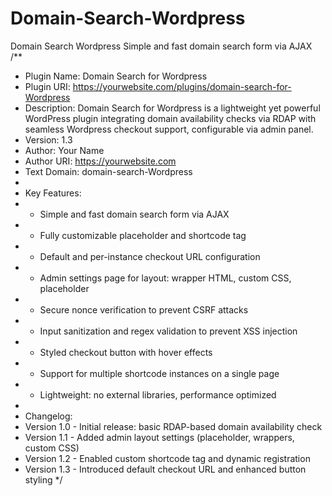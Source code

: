 # Domain-Search-Wordpress
Domain Search Wordpress Simple and fast domain search form via AJAX
/**
 * Plugin Name: Domain Search for Wordpress
 * Plugin URI: https://yourwebsite.com/plugins/domain-search-for-Wordpress
 * Description: Domain Search for Wordpress is a lightweight yet powerful WordPress plugin integrating domain availability checks via RDAP with seamless Wordpress checkout support, configurable via admin panel.
 * Version: 1.3
 * Author: Your Name
 * Author URI: https://yourwebsite.com
 * Text Domain: domain-search-Wordpress
 *
 * Key Features:
 * - Simple and fast domain search form via AJAX
 * - Fully customizable placeholder and shortcode tag
 * - Default and per-instance checkout URL configuration
 * - Admin settings page for layout: wrapper HTML, custom CSS, placeholder
 * - Secure nonce verification to prevent CSRF attacks
 * - Input sanitization and regex validation to prevent XSS injection
 * - Styled checkout button with hover effects
 * - Support for multiple shortcode instances on a single page
 * - Lightweight: no external libraries, performance optimized
 *
 * Changelog:
 * Version 1.0 - Initial release: basic RDAP-based domain availability check
 * Version 1.1 - Added admin layout settings (placeholder, wrappers, custom CSS)
 * Version 1.2 - Enabled custom shortcode tag and dynamic registration
 * Version 1.3 - Introduced default checkout URL and enhanced button styling
 */
